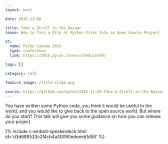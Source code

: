 ```yaml
---
layout: post

date: 2015-11-08

title: Take a Stroll in the Bazaar
tease: How to Turn a Pile of Python Files Into an Open Source Project

at:
  name: PyCon Canada 2015
  type: conference
  link: https://2015.pycon.ca/en/schedule/69/

tags: []

category: talk

feature_image: /title-slide.png

source: https://github.com/myles/2015-11-08-Take-a-Stroll-in-the-Bazaar
---
```


You have written some Python code, you think it would be useful to the world, and you would like to give back to the open source world. But where do you start? This talk will give you some guidance on how you can release your project.

{% include c-embed-speakerdeck.html id='d3d689533c2f4cb4a30090edeeeb1d58' %}
